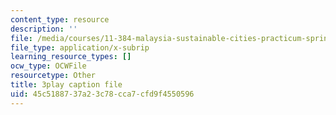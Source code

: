 ```yaml
---
content_type: resource
description: ''
file: /media/courses/11-384-malaysia-sustainable-cities-practicum-spring-2018/45c5188737a23c78cca7cfd9f4550596_AuSAXLGGnXU.srt
file_type: application/x-subrip
learning_resource_types: []
ocw_type: OCWFile
resourcetype: Other
title: 3play caption file
uid: 45c51887-37a2-3c78-cca7-cfd9f4550596
---
```

